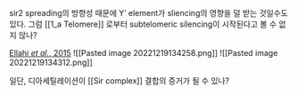 sir2 spreading의 방향성 때문에 Y’ element가 sliencing의 영향을 덜 받는 것일수도 있다.
그럼 [[1_a Telomere]] 로부터 subtelomeric silencing이 시작된다고 볼 수 없지 않나?

[Ellahi *et al.*, 2015](zotero://select/items/@ellahi2015)
![[Pasted image 20221219134258.png]]
![[Pasted image 20221219134312.png]]

일단, 디아세틸레이션이 [[Sir complex]] 결합의 증거가 될 수 있나? 